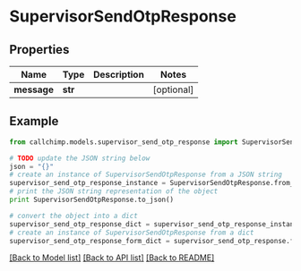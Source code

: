 # SupervisorSendOtpResponse


## Properties

Name | Type | Description | Notes
------------ | ------------- | ------------- | -------------
**message** | **str** |  | [optional] 

## Example

```python
from callchimp.models.supervisor_send_otp_response import SupervisorSendOtpResponse

# TODO update the JSON string below
json = "{}"
# create an instance of SupervisorSendOtpResponse from a JSON string
supervisor_send_otp_response_instance = SupervisorSendOtpResponse.from_json(json)
# print the JSON string representation of the object
print SupervisorSendOtpResponse.to_json()

# convert the object into a dict
supervisor_send_otp_response_dict = supervisor_send_otp_response_instance.to_dict()
# create an instance of SupervisorSendOtpResponse from a dict
supervisor_send_otp_response_form_dict = supervisor_send_otp_response.from_dict(supervisor_send_otp_response_dict)
```
[[Back to Model list]](../README.md#documentation-for-models) [[Back to API list]](../README.md#documentation-for-api-endpoints) [[Back to README]](../README.md)


